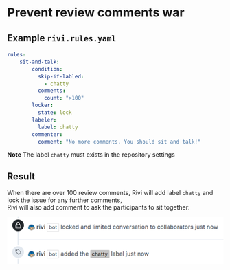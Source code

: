 # Prevent review comments war

## Example `rivi.rules.yaml`

```yaml
rules:
    sit-and-talk:
        condition:
          skip-if-labled:
            - chatty
          comments:
            count: ">100"
        locker:
          state: lock
        labeler:
          label: chatty
        commenter:
          comment: "No more comments. You should sit and talk!"
```

**Note** The label `chatty` must exists in the repository settings  

## Result

When there are over 100 review comments,
Rivi will add label `chatty` and lock the issue for any further comments,  
Rivi will also add comment to ask the participants to sit together:
<p><img src="lock.flow.png"/></p>
